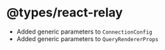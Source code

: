 # @types/react-relay

- Added generic parameters to `ConnectionConfig`
- Added generic parameters to `QueryRendererProps`